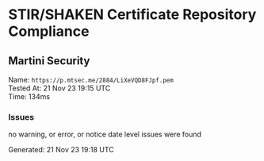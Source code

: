 # STIR/SHAKEN Certificate Repository Compliance

## Martini Security

Name: `https://p.mtsec.me/2884/LiXeVQD8FJpf.pem`\
Tested At: 21 Nov 23 19:15 UTC\
Time: 134ms

### Issues

no warning, or error, or notice date level issues were found

Generated: 21 Nov 23 19:18 UTC